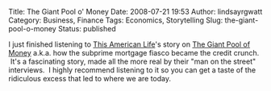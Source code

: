Title: The Giant Pool o' Money
Date: 2008-07-21 19:53
Author: lindsayrgwatt
Category: Business, Finance
Tags: Economics, Storytelling
Slug: the-giant-pool-o-money
Status: published

I just finished listening to [This American Life](http://www.thisamericanlife.org)'s story on [The Giant Pool of Money](http://www.thisamericanlife.org/Radio_Episode.aspx?episode=355) a.k.a. how the subprime mortgage fiasco became the credit crunch.  It's a fascinating story, made all the more real by their "man on the street" interviews.  I highly recommend listening to it so you can get a taste of the ridiculous excess that led to where we are today.
